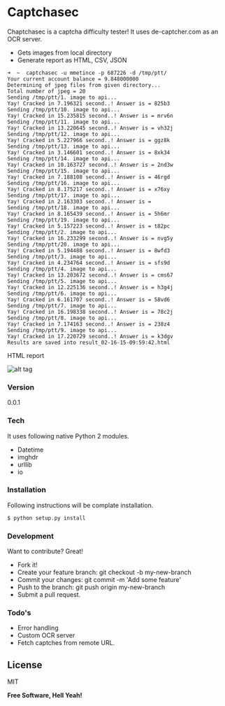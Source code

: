 # Captchasec

Chaptchasec is a captcha difficulty tester! It uses de-captcher.com as an OCR server. 

  - Gets images from local directory
  - Generate report as HTML, CSV, JSON

```
➜  ~  captchasec -u mmetince -p 687226 -d /tmp/ptt/
Your current account balance = 9.848000000
Determining of jpeg files from given directory...
Total number of jpeg = 20
Sending /tmp/ptt/1. image to api...
Yay! Cracked in 7.196321 second..! Answer is = 825b3
Sending /tmp/ptt/10. image to api...
Yay! Cracked in 15.235815 second..! Answer is = mrv6n
Sending /tmp/ptt/11. image to api...
Yay! Cracked in 13.220645 second..! Answer is = vh32j
Sending /tmp/ptt/12. image to api...
Yay! Cracked in 5.227966 second..! Answer is = ggz8k
Sending /tmp/ptt/13. image to api...
Yay! Cracked in 3.146601 second..! Answer is = 8xk34
Sending /tmp/ptt/14. image to api...
Yay! Cracked in 10.163727 second..! Answer is = 2nd3w
Sending /tmp/ptt/15. image to api...
Yay! Cracked in 7.188108 second..! Answer is = 46rgd
Sending /tmp/ptt/16. image to api...
Yay! Cracked in 8.175217 second..! Answer is = x76xy
Sending /tmp/ptt/17. image to api...
Yay! Cracked in 2.163303 second..! Answer is = 
Sending /tmp/ptt/18. image to api...
Yay! Cracked in 8.165439 second..! Answer is = 5h6mr
Sending /tmp/ptt/19. image to api...
Yay! Cracked in 5.157223 second..! Answer is = t82pc
Sending /tmp/ptt/2. image to api...
Yay! Cracked in 16.233299 second..! Answer is = nvg5y
Sending /tmp/ptt/20. image to api...
Yay! Cracked in 5.194488 second..! Answer is = 8wfd3
Sending /tmp/ptt/3. image to api...
Yay! Cracked in 4.234764 second..! Answer is = sfs9d
Sending /tmp/ptt/4. image to api...
Yay! Cracked in 13.203672 second..! Answer is = cms67
Sending /tmp/ptt/5. image to api...
Yay! Cracked in 12.225136 second..! Answer is = h3g4j
Sending /tmp/ptt/6. image to api...
Yay! Cracked in 6.161707 second..! Answer is = 58vd6
Sending /tmp/ptt/7. image to api...
Yay! Cracked in 16.198338 second..! Answer is = 78c2j
Sending /tmp/ptt/8. image to api...
Yay! Cracked in 7.174163 second..! Answer is = 238z4
Sending /tmp/ptt/9. image to api...
Yay! Cracked in 17.220729 second..! Answer is = k3dgv
Results are saved into result_02-16-15-09:59:42.html
```

HTML report 

![alt tag](https://www.mehmetince.net/wp-content/uploads/2015/02/Screen-Shot-2015-02-16-at-10.00.29.png)

### Version
0.0.1

### Tech

It uses following native Python 2 modules. 

* Datetime
* imghdr
* urllib
* io

### Installation

Following instructions will be complate installation.

```sh
$ python setup.py install
```

### Development

Want to contribute? Great!

* Fork it!
* Create your feature branch: git checkout -b my-new-branch
* Commit your changes: git commit -m 'Add some feature'
* Push to the branch: git push origin my-new-branch
* Submit a pull request.

### Todo's

 - Error handling
 - Custom OCR server
 - Fetch captches from remote URL.

License
----

MIT

**Free Software, Hell Yeah!**
